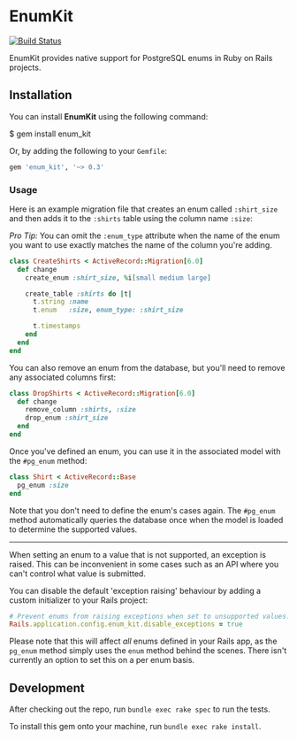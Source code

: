 # EnumKit

[![Build Status](https://travis-ci.org/NialtoServices/enum_kit.svg?branch=master)](https://travis-ci.org/NialtoServices/enum_kit)

EnumKit provides native support for PostgreSQL enums in Ruby on Rails projects.

## Installation

You can install **EnumKit** using the following command:

  $ gem install enum_kit

Or, by adding the following to your `Gemfile`:

```ruby
gem 'enum_kit', '~> 0.3'
```

### Usage

Here is an example migration file that creates an enum called `:shirt_size` and then adds it to the `:shirts` table
using the column name `:size`:

*Pro Tip:* You can omit the `:enum_type` attribute when the name of the enum you want to use exactly matches the name
of the column you're adding.

```ruby
class CreateShirts < ActiveRecord::Migration[6.0]
  def change
    create_enum :shirt_size, %i[small medium large]

    create_table :shirts do |t|
      t.string :name
      t.enum   :size, enum_type: :shirt_size

      t.timestamps
    end
  end
end
```

You can also remove an enum from the database, but you'll need to remove any associated columns first:

```ruby
class DropShirts < ActiveRecord::Migration[6.0]
  def change
    remove_column :shirts, :size
    drop_enum :shirt_size
  end
end
```

Once you've defined an enum, you can use it in the associated model with the `#pg_enum` method:

```ruby
class Shirt < ActiveRecord::Base
  pg_enum :size
end
```

Note that you don't need to define the enum's cases again. The `#pg_enum` method automatically queries the database
once when the model is loaded to determine the supported values.

---

When setting an enum to a value that is not supported, an exception is raised. This can be inconvenient in some cases
such as an API where you can't control what value is submitted.

You can disable the default 'exception raising' behaviour by adding a custom initializer to your Rails project:

```ruby
# Prevent enums from raising exceptions when set to unsupported values.
Rails.application.config.enum_kit.disable_exceptions = true
```

Please note that this will affect *all* enums defined in your Rails app, as the `pg_enum` method simply uses the `enum`
method behind the scenes. There isn't currently an option to set this on a per enum basis.

## Development

After checking out the repo, run `bundle exec rake spec` to run the tests.

To install this gem onto your machine, run `bundle exec rake install`.

